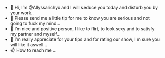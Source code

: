 - 👋 Hi, I’m @Allyssarichyx and I will seduce you today and disturb you by your work..
- 👀 Please send me a little tip for me to know you are serious and not going to fuck my mind...
- 🌱 I’m nice and positive person, I like to flirt, to look sexy and to satisfy my partner and myself...
- 💞️ I’m really appreciate for your tips and for rating our show, I m sure you will like it aswell...
- 📫 How to reach me ...

<!---
Allyssarichyx/Allyssarichyx is a ✨ special ✨ repository because its `README.md` (this file) appears on your GitHub profile.
You can click the Preview link to take a look at your changes.
--->
